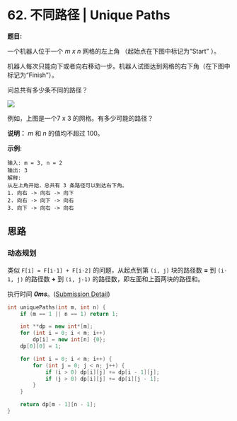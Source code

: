 # 62. 不同路径 | Unique Paths

**题目:**

一个机器人位于一个 *m x n* 网格的左上角 （起始点在下图中标记为“Start” ）。

机器人每次只能向下或者向右移动一步。机器人试图达到网格的右下角（在下图中标记为“Finish”）。

问总共有多少条不同的路径？

![](https://assets.leetcode-cn.com/aliyun-lc-upload/uploads/2018/10/22/robot_maze.png)

例如，上图是一个7 x 3 的网格。有多少可能的路径？

**说明：** *m* 和 *n* 的值均不超过 100。

**示例:**

```
输入: m = 3, n = 2
输出: 3
解释:
从左上角开始，总共有 3 条路径可以到达右下角。
1. 向右 -> 向右 -> 向下
2. 向右 -> 向下 -> 向右
3. 向下 -> 向右 -> 向右
```

## 思路

### 动态规划

类似 `F[i] = F[i-1] + F[i-2]` 的问题，从起点到第 `(i, j)` 块的路径数 **=** 到 `(i-1, j)` 的路径数 **+** 到 `(i, j-1)` 的路径数，即左面和上面两块的路径和。

执行时间 ***0ms***。([Submission Detail](https://leetcode-cn.com/submissions/detail/25160878/))

```cpp
int uniquePaths(int m, int n) {
    if (m == 1 || n == 1) return 1;

    int **dp = new int*[m];
    for (int i = 0; i < m; i++)
        dp[i] = new int[n] {0};
    dp[0][0] = 1;

    for (int i = 0; i < m; i++) {
        for (int j = 0; j < n; j++) {
            if (i > 0) dp[i][j] += dp[i - 1][j];
            if (j > 0) dp[i][j] += dp[i][j - 1];
        }
    }

    return dp[m - 1][n - 1];
}
```

